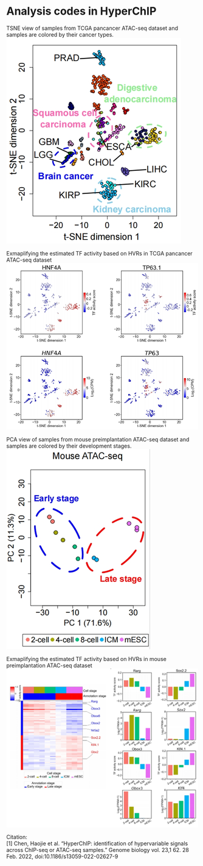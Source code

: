 # Analysis codes in HyperChIP 

TSNE view of samples from TCGA pancancer ATAC-seq dataset and samples are colored by their cancer types.
![image](https://github.com/haojiechen94/HyperChIP_analysis_codes/blob/main/images/TSNE_plot.png)

Exmaplifying the estimated TF activity based on HVRs in TCGA pancancer ATAC-seq dataset
![image](https://github.com/haojiechen94/HyperChIP_analysis_codes/blob/main/images/TF_activity.png)

PCA view of samples from mouse preimplantation ATAC-seq dataset and samples are colored by their development stages.
![image](https://github.com/haojiechen94/HyperChIP_analysis_codes/blob/main/images/PCA.png)

Exmaplifying the estimated TF activity based on HVRs in mouse preimplantation ATAC-seq dataset
![image](https://github.com/haojiechen94/HyperChIP_analysis_codes/blob/main/images/TF_activity_mouse.png)


Citation:<br>
[1] Chen, Haojie et al. “HyperChIP: identification of hypervariable signals across ChIP-seq or ATAC-seq samples.” Genome biology vol. 23,1 62. 28 Feb. 2022, doi:10.1186/s13059-022-02627-9
